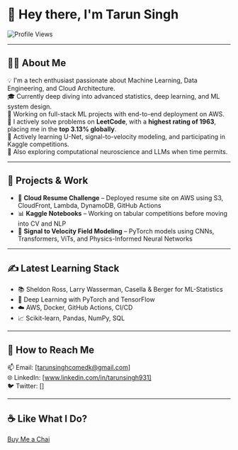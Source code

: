 # 👋 Hey there, I'm Tarun Singh

![Profile Views](https://komarev.com/ghpvc/?username=tarunsingh123&color=blueviolet)

---

## 👨‍💻 About Me

💡 I'm a tech enthusiast passionate about Machine Learning, Data Engineering, and Cloud Architecture.  
🎓 Currently deep diving into advanced statistics, deep learning, and ML system design.  
🔭 Working on full-stack ML projects with end-to-end deployment on AWS.  
💪 I actively solve problems on **LeetCode**, with a **highest rating of 1963**, placing me in the **top 3.13% globally**.  
🌱 Actively learning U-Net, signal-to-velocity modeling, and participating in Kaggle competitions.  
🧠 Also exploring computational neuroscience and LLMs when time permits.

---

## 📁 Projects & Work

- 🚀 **Cloud Resume Challenge** – Deployed resume site on AWS using S3, CloudFront, Lambda, DynamoDB, GitHub Actions  
- 📊 **Kaggle Notebooks** – Working on tabular competitions before moving into CV and NLP  
- 🧪 **Signal to Velocity Field Modeling** – PyTorch models using CNNs, Transformers, ViTs, and Physics-Informed Neural Networks

---

## ✍️ Latest Learning Stack

- 📚 Sheldon Ross, Larry Wasserman, Casella & Berger for ML-Statistics  
- 🧠 Deep Learning with PyTorch and TensorFlow  
- ☁️ AWS, Docker, GitHub Actions, CI/CD  
- 📈 Scikit-learn, Pandas, NumPy, SQL

---

## 💬 How to Reach Me

📫 Email: [tarunsinghcomedk@gmail.com]  
🌐 LinkedIn: [www.linkedin.com/in/tarunsingh931]  
🐦 Twitter: []

---

## ☕ Like What I Do?

[Buy Me a Chai](https://buymeacoffee.com/yourusername)


